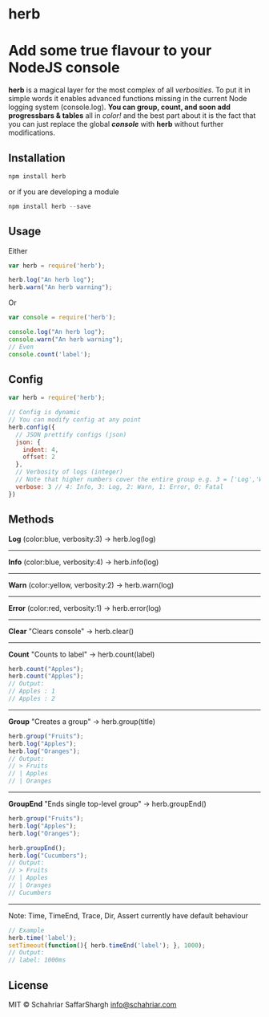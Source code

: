 herb
======
Add some true flavour to your NodeJS console
======

**herb** is a magical layer for the most complex of all *verbosities*. To put it in simple words it enables advanced functions missing in the current Node logging system (console.log). **You can group, count, and soon add progressbars & tables** all in *color!* and the best part about it is the fact that you can just replace the global ***console*** with **herb** without further modifications.

## Installation
```javascript
npm install herb
```
or if you are developing a module
```javascript
npm install herb --save
```

## Usage
Either
```javascript
var herb = require('herb');

herb.log("An herb log");
herb.warn("An herb warning");
```
Or
```javascript
var console = require('herb');

console.log("An herb log");
console.warn("An herb warning");
// Even
console.count('label');
```

## Config
```javascript
var herb = require('herb');

// Config is dynamic
// You can modify config at any point
herb.config({
  // JSON prettify configs (json)
  json: {
    indent: 4,
    offset: 2 
  },
  // Verbosity of logs (integer)
  // Note that higher numbers cover the entire group e.g. 3 = ['Log','Warn','Error']
  verbose: 3 // 4: Info, 3: Log, 2: Warn, 1: Error, 0: Fatal
})
```

## Methods
**Log** (color:blue, verbosity:3) -> herb.log(log)

---------------
**Info** (color:blue, verbosity:4) -> herb.info(log)

---------------
**Warn** (color:yellow, verbosity:2) -> herb.warn(log)

---------------
**Error** (color:red, verbosity:1) -> herb.error(log)

---------------
**Clear** "Clears console" -> herb.clear()

---------------
**Count** "Counts to label" -> herb.count(label)
```javascript
herb.count("Apples");
herb.count("Apples");
// Output:
// Apples : 1
// Apples : 2
```

---------------
**Group** "Creates a group" -> herb.group(title)
```javascript
herb.group("Fruits");
herb.log("Apples");
herb.log("Oranges");
// Output:
// > Fruits
// | Apples
// | Oranges
```

---------------
**GroupEnd** "Ends single top-level group" -> herb.groupEnd()
```javascript
herb.group("Fruits");
herb.log("Apples");
herb.log("Oranges");

herb.groupEnd();
herb.log("Cucumbers");
// Output:
// > Fruits
// | Apples
// | Oranges
// Cucumbers
```

---------------
Note: Time, TimeEnd, Trace, Dir, Assert currently have default behaviour
```javascript
// Example
herb.time('label');
setTimeout(function(){ herb.timeEnd('label'); }, 1000);
// Output:
// label: 1000ms 
```

## License
MIT © Schahriar SaffarShargh <info@schahriar.com>
